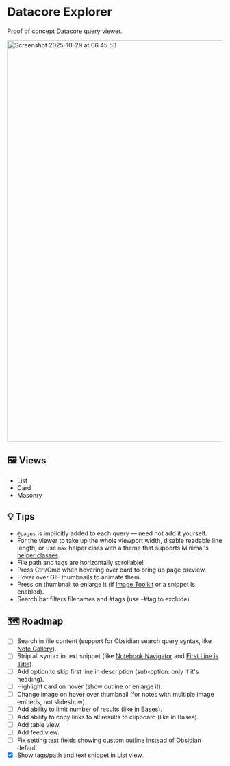 # Datacore Explorer

Proof of concept [Datacore](https://obsidian.md/plugins?id=datacore) query viewer.

<img width="1156" height="935" alt="Screenshot 2025-10-29 at 06 45 53" src="https://github.com/user-attachments/assets/74aa4f21-50da-4c43-8464-ca9e4fbecc3b" />

## 🖼️ Views

- List
- Card
- Masonry

## 💡 Tips

- `@pages` is implicitly added to each query — need not add it yourself.
- For the viewer to take up the whole viewport width, disable readable line length, or use `max` helper class with a theme that supports Minimal's [helper classes](https://minimal.guide/features/helper-classes).
- File path and tags are horizontally scrollable!
- Press Ctrl/Cmd when hovering over card to bring up page preview.
- Hover over GIF thumbnails to animate them.
- Press on thumbnail to enlarge it (if [Image Toolkit](https://obsidian.md/plugins?id=obsidian-image-toolkit) or a snippet is enabled).
- Search bar filters filenames and #tags (use -#tag to exclude).

## 🗺️ Roadmap

- [ ] Search in file content (support for Obsidian search query syntax, like [Note Gallery](https://github.com/pashashocky/obsidian-note-gallery)).
- [ ] Strip all syntax in text snippet (like [Notebook Navigator](https://github.com/johansan/notebook-navigator/) and [First Line is Title](https://github.com/greetclammy/first-line-is-title)).
- [ ] Add option to skip first line in description (sub-option: only if it's heading).
- [ ] Highlight card on hover (show outline or enlarge it).
- [ ] Change image on hover over thumbnail (for notes with multiple image embeds, not slideshow).
- [ ] Add ability to limit number of results (like in Bases).
- [ ] Add ability to copy links to all results to clipboard (like in Bases).
- [ ] Add table view.
- [ ] Add feed view.
- [ ] Fix setting text fields showing custom outline instead of Obsidian default.
- [x] Show tags/path and text snippet in List view.
